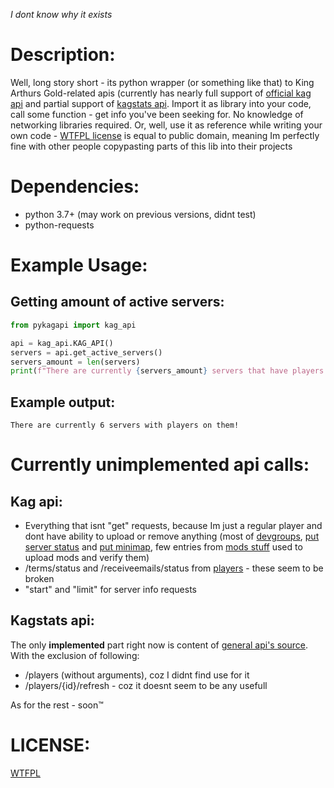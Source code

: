*I dont know why it exists*

# Description:

Well, long story short - its python wrapper (or something like that) to King Arthurs Gold-related apis (currently has nearly full support of [official kag api](https://api.kag2d.com/v1) and partial support of [kagstats api](https://kagstats.com/api). Import it as library into your code, call some function - get info you've been seeking for. No knowledge of networking libraries required. Or, well, use it as reference while writing your own code - [WTFPL license](LICENSE) is equal to public domain, meaning Im perfectly fine with other people copypasting parts of this lib into their projects

# Dependencies:

- python 3.7+ (may work on previous versions, didnt test)
- python-requests

# Example Usage:

## Getting amount of active servers:
```python
from pykagapi import kag_api

api = kag_api.KAG_API()
servers = api.get_active_servers()
servers_amount = len(servers)
print(f"There are currently {servers_amount} servers that have players on them!")
```

## Example output:

`There are currently 6 servers with players on them!`

# Currently unimplemented api calls:

## Kag api:

- Everything that isnt "get" requests, because Im just a regular player and dont have ability to upload or remove anything (most of [devgroups](https://developers.thd.vg/api/devgroups.html), [put server status](https://developers.thd.vg/api/servers.html#put--game-(gamedev)-(game)-server-(ip)-(int-port)-status) and [put minimap](https://developers.thd.vg/api/servers.html#put--game-(gamedev)-(game)-server-(ip)-(int-port)-minimap), few entries from [mods stuff](https://developers.thd.vg/api/mods.html) used to upload mods and verify them)
- /terms/status and /receiveemails/status from [players](https://developers.thd.vg/api/players.html) - these seem to be broken
- "start" and "limit" for server info requests

## Kagstats api:

The only **implemented** part right now is content of [general api's source](https://github.com/Harrison-Miller/kagstats/blob/master/api/api.go). With the exclusion of following:
- /players (without arguments), coz I didnt find use for it
- /players/{id}/refresh - coz it doesnt seem to be any usefull

As for the rest - soon™

# LICENSE:

[WTFPL](LICENSE)
